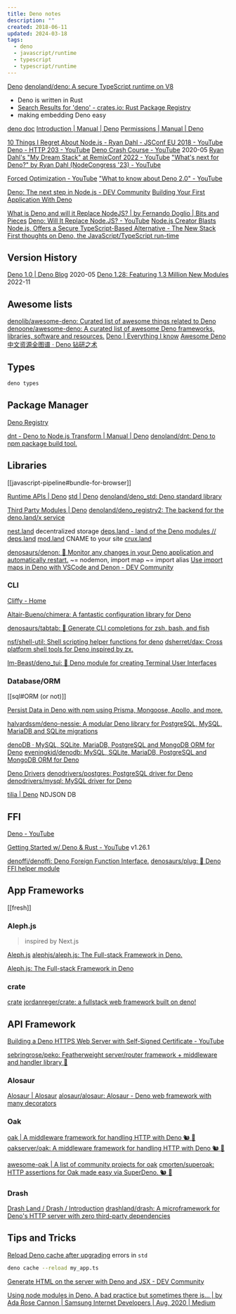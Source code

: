 ```yaml
---
title: Deno notes
description: ""
created: 2018-06-11
updated: 2024-03-18
tags:
  - deno
  - javascript/runtime
  - typescript
  - typescript/runtime
---
```


[Deno](https://deno.land/)
[denoland/deno: A secure TypeScript runtime on V8](https://github.com/denoland/deno)

- Deno is written in Rust
- [Search Results for 'deno' - crates.io: Rust Package Registry](https://crates.io/search?q=deno)
- making embedding Deno easy

[deno doc](https://doc.deno.land/)
[Introduction | Manual | Deno](https://deno.land/manual/introduction)
[Permissions | Manual | Deno](https://deno.land/manual/getting_started/permissions)

[10 Things I Regret About Node.js - Ryan Dahl - JSConf EU 2018 - YouTube](https://www.youtube.com/watch?v=M3BM9TB-8yA)
[Deno - HTTP 203 - YouTube](https://www.youtube.com/watch?v=SYkzk_j3yb0)
[Deno Crash Course - YouTube](https://www.youtube.com/watch?v=NHHhiqwcfRM) 2020-05
[Ryan Dahl's "My Dream Stack" at RemixConf 2022 - YouTube](https://www.youtube.com/watch?v=3NR9Spj0DmQ)
["What's next for Deno?" by Ryan Dahl (NodeCongress '23) - YouTube](https://www.youtube.com/watch?v=LVEGRj3RZSA)

[Forced Optimization - YouTube](https://www.youtube.com/watch?v=LVEGRj3RZSA)
["What to know about Deno 2.0" - YouTube](https://www.youtube.com/watch?v=5DX49vzLfqw)

[Deno: The next step in Node.js - DEV Community](https://dev.to/siddharthshyniben/deno-the-next-step-in-node-js-ij1)
[Building Your First Application With Deno](https://getstream.io/blog/build-deno-app/)

[What is Deno and will it Replace NodeJS? | by Fernando Doglio | Bits and Pieces](https://blog.bitsrc.io/what-is-deno-and-will-it-replace-nodejs-a13aa1734a74)
[Deno: Will It Replace Node.JS? - YouTube](https://www.youtube.com/watch?v=lcoU9jtsK24)
[Node.js Creator Blasts Node.js, Offers a Secure TypeScript-Based Alternative - The New Stack](https://thenewstack.io/node-js-creator-blasts-node-js-offers-a-secure-typescript-based-alternative/)
[First thoughts on Deno, the JavaScript/TypeScript run-time](https://43081j.com/2019/01/first-look-at-deno)

## Version History

[Deno 1.0 | Deno Blog](https://deno.com/blog/v1) 2020-05
[Deno 1.28: Featuring 1.3 Million New Modules](https://deno.com/blog/v1.28) 2022-11

## Awesome lists

[denolib/awesome-deno: Curated list of awesome things related to Deno](https://github.com/denolib/awesome-deno)
[denoone/awesome-deno: A curated list of awesome Deno frameworks, libraries, software and resources.](https://github.com/denoone/awesome-deno)
[Deno | Everything I know](https://wiki.nikiv.dev/web/deno)
[Awesome Deno 中文资源全图谱 · Deno 钻研之术](https://deno-tutorial.js.org/articles/ecology/awesome-deno-cn.html)

## Types

```sh
deno types
```

## Package Manager

[Deno Registry](https://deno.land/r)

[dnt - Deno to Node.js Transform | Manual | Deno](https://deno.land/manual@v1.36.4/advanced/publishing/dnt)
[denoland/dnt: Deno to npm package build tool.](https://github.com/denoland/dnt)

## Libraries

[[javascript-pipeline#bundle-for-browser]]

[Runtime APIs | Deno](https://deno.land/api)
[std | Deno](https://deno.land/std)
[denoland/deno_std: Deno standard library](https://github.com/denoland/deno_std)

[Third Party Modules | Deno](https://deno.land/x)
[denoland/deno_registry2: The backend for the deno.land/x service](https://github.com/denoland/deno_registry2)

[nest.land](https://nest.land/) decentralized storage
[deps.land - land of the Deno modules // deps.land](https://deps.land/)
[mod.land](https://mod.land/) CNAME to your site
[crux.land](https://crux.land/)

[denosaurs/denon: 👀 Monitor any changes in your Deno application and automatically restart.](https://github.com/denosaurs/denon) ~= nodemon, import map ~= import alias
[Use import maps in Deno with VSCode and Denon - DEV Community](https://dev.to/roelandmoors/use-import-maps-in-deno-with-vscode-and-denon-25c1)

### CLI

[Cliffy - Home](https://cliffy.io/)

[Altair-Bueno/chimera: A fantastic configuration library for Deno](https://github.com/Altair-Bueno/chimera)

[denosaurs/tabtab: 📎 Generate CLI completions for zsh, bash, and fish](https://github.com/denosaurs/tabtab)

[nsf/shell-util: Shell scripting helper functions for deno](https://github.com/nsf/shell-util)
[dsherret/dax: Cross platform shell tools for Deno inspired by zx.](https://github.com/dsherret/dax)

[Im-Beast/deno_tui: 🦕 Deno module for creating Terminal User Interfaces](https://github.com/Im-Beast/deno_tui)

### Database/ORM

[[sql#ORM (or not)]]

[Persist Data in Deno with npm using Prisma, Mongoose, Apollo, and more.](https://deno.com/blog/persistent-data-npm)

[halvardssm/deno-nessie: A modular Deno library for PostgreSQL, MySQL, MariaDB and SQLite migrations](https://github.com/halvardssm/deno-nessie)

[denoDB · MySQL, SQLite, MariaDB, PostgreSQL and MongoDB ORM for Deno](https://eveningkid.com/denodb-docs/)
[eveningkid/denodb: MySQL, SQLite, MariaDB, PostgreSQL and MongoDB ORM for Deno](https://github.com/eveningkid/denodb)

[Deno Drivers](https://github.com/denodrivers?type=source)
[denodrivers/postgres: PostgreSQL driver for Deno](https://github.com/denodrivers/postgres)
[denodrivers/mysql: MySQL driver for Deno](https://github.com/denodrivers/mysql)

[tilia | Deno](https://deno.land/x/tilia) NDJSON DB

## FFI

[Deno - YouTube](https://www.youtube.com/playlist?list=PL_2VhOvlMk4Uu0m4jD1dEqvyvYSzx9HyY)

[Getting Started w/ Deno & Rust - YouTube](https://www.youtube.com/watch?v=DFebtexgz6M) v1.26.1

[denoffi/denoffi: Deno Foreign Function Interface.](https://github.com/denoffi/denoffi)
[denosaurs/plug: 🔌 Deno FFI helper module](https://github.com/denosaurs/plug)

## App Frameworks

[[fresh]]

### Aleph.js

> inspired by Next.js

[Aleph.js](https://alephjs.org/)
[alephjs/aleph.js: The Full-stack Framework in Deno.](https://github.com/alephjs/aleph.js)

[Aleph.js: The Full-stack Framework in Deno](https://reactjsexample.com/aleph-js-the-full-stack-framework-in-deno/)

### crate

[crate](https://crate.land/)
[jordanreger/crate: a fullstack web framework built on deno!](https://github.com/jordanreger/crate)

## API Framework

[Building a Deno HTTPS Web Server with Self-Signed Certificate - YouTube](https://www.youtube.com/watch?v=I6TcBmNhB78)

[sebringrose/peko: Featherweight server/router framework + middleware and handler library 🐣](https://github.com/sebringrose/peko)

### Alosaur

[Alosaur | Alosaur](https://alosaur.com/)
[alosaur/alosaur: Alosaur - Deno web framework with many decorators](https://github.com/alosaur/alosaur)

### Oak

[oak | A middleware framework for handling HTTP with Deno 🐿️ 🦕](https://oakserver.github.io/oak/)
[oakserver/oak: A middleware framework for handling HTTP with Deno 🐿️ 🦕](https://github.com/oakserver/oak)

[awesome-oak | A list of community projects for oak](https://oakserver.github.io/awesome-oak/)
[cmorten/superoak: HTTP assertions for Oak made easy via SuperDeno. 🐿 🦕](https://github.com/cmorten/superoak)

### Drash

[Drash Land / Drash / Introduction](https://drash.land/drash/v2.x/getting-started/introduction)
[drashland/drash: A microframework for Deno's HTTP server with zero third-party dependencies](https://github.com/drashland/drash)

## Tips and Tricks

[Reload Deno cache after upgrading](https://www.secondstate.io/articles/reload-deno-cache/) errors in `std`

```sh
deno cache --reload my_app.ts
```

[Generate HTML on the server with Deno and JSX - DEV Community](https://dev.to/roelandmoors/generate-html-on-the-server-with-deno-and-jsx-429b)

[Using node modules in Deno. A bad practice but sometimes there is… | by Ada Rose Cannon | Samsung Internet Developers | Aug, 2020 | Medium](https://medium.com/samsung-internet-dev/using-node-modules-in-deno-2885600ed7a9)
